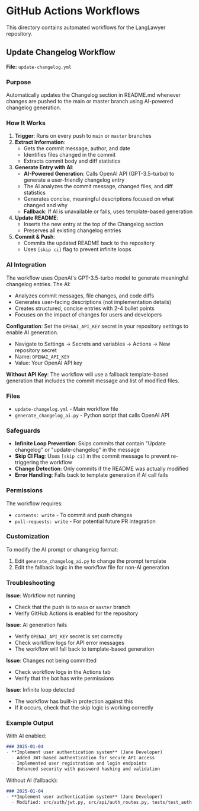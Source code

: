 # GitHub Actions Workflows

This directory contains automated workflows for the LangLawyer repository.

## Update Changelog Workflow

**File:** `update-changelog.yml`

### Purpose
Automatically updates the Changelog section in README.md whenever changes are pushed to the main or master branch using AI-powered changelog generation.

### How It Works

1. **Trigger**: Runs on every push to `main` or `master` branches
2. **Extract Information**: 
   - Gets the commit message, author, and date
   - Identifies files changed in the commit
   - Extracts commit body and diff statistics
3. **Generate Entry with AI**:
   - **AI-Powered Generation**: Calls OpenAI API (GPT-3.5-turbo) to generate a user-friendly changelog entry
   - The AI analyzes the commit message, changed files, and diff statistics
   - Generates concise, meaningful descriptions focused on what changed and why
   - **Fallback**: If AI is unavailable or fails, uses template-based generation
4. **Update README**:
   - Inserts the new entry at the top of the Changelog section
   - Preserves all existing changelog entries
5. **Commit & Push**:
   - Commits the updated README back to the repository
   - Uses `[skip ci]` flag to prevent infinite loops

### AI Integration

The workflow uses OpenAI's GPT-3.5-turbo model to generate meaningful changelog entries. The AI:
- Analyzes commit messages, file changes, and code diffs
- Generates user-facing descriptions (not implementation details)
- Creates structured, concise entries with 2-4 bullet points
- Focuses on the impact of changes for users and developers

**Configuration**: Set the `OPENAI_API_KEY` secret in your repository settings to enable AI generation.
- Navigate to Settings → Secrets and variables → Actions → New repository secret
- Name: `OPENAI_API_KEY`
- Value: Your OpenAI API key

**Without API Key**: The workflow will use a fallback template-based generation that includes the commit message and list of modified files.

### Files

- `update-changelog.yml` - Main workflow file
- `generate_changelog_ai.py` - Python script that calls OpenAI API

### Safeguards

- **Infinite Loop Prevention**: Skips commits that contain "Update changelog" or "update-changelog" in the message
- **Skip CI Flag**: Uses `[skip ci]` in the commit message to prevent re-triggering the workflow
- **Change Detection**: Only commits if the README was actually modified
- **Error Handling**: Falls back to template generation if AI call fails

### Permissions

The workflow requires:
- `contents: write` - To commit and push changes
- `pull-requests: write` - For potential future PR integration

### Customization

To modify the AI prompt or changelog format:
1. Edit `generate_changelog_ai.py` to change the prompt template
2. Edit the fallback logic in the workflow file for non-AI generation

### Troubleshooting

**Issue**: Workflow not running
- Check that the push is to `main` or `master` branch
- Verify GitHub Actions is enabled for the repository

**Issue**: AI generation fails
- Verify `OPENAI_API_KEY` secret is set correctly
- Check workflow logs for API error messages
- The workflow will fall back to template-based generation

**Issue**: Changes not being committed
- Check workflow logs in the Actions tab
- Verify that the bot has write permissions

**Issue**: Infinite loop detected
- The workflow has built-in protection against this
- If it occurs, check that the skip logic is working correctly

### Example Output

With AI enabled:
```markdown
### 2025-01-04
- **Implement user authentication system** (Jane Developer)
  - Added JWT-based authentication for secure API access
  - Implemented user registration and login endpoints
  - Enhanced security with password hashing and validation
```

Without AI (fallback):
```markdown
### 2025-01-04
- **Implement user authentication system** (Jane Developer)
  - Modified: src/auth/jwt.py, src/api/auth_routes.py, tests/test_auth.py
```
